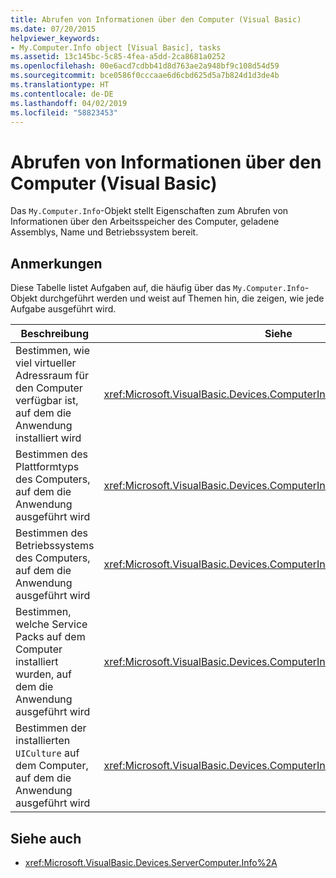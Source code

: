 ```yaml
---
title: Abrufen von Informationen über den Computer (Visual Basic)
ms.date: 07/20/2015
helpviewer_keywords:
- My.Computer.Info object [Visual Basic], tasks
ms.assetid: 13c145bc-5c85-4fea-a5dd-2ca8681a0252
ms.openlocfilehash: 00e6acd7cdbb41d8d763ae2a948bf9c108d54d59
ms.sourcegitcommit: bce0586f0cccaae6d6cbd625d5a7b824d1d3de4b
ms.translationtype: HT
ms.contentlocale: de-DE
ms.lasthandoff: 04/02/2019
ms.locfileid: "58823453"
---
```

# <a name="getting-information-about-the-computer-visual-basic"></a>Abrufen von Informationen über den Computer (Visual Basic)
Das `My.Computer.Info`-Objekt stellt Eigenschaften zum Abrufen von Informationen über den Arbeitsspeicher des Computer, geladene Assemblys, Name und Betriebssystem bereit.  
  
## <a name="remarks"></a>Anmerkungen  
 Diese Tabelle listet Aufgaben auf, die häufig über das `My.Computer.Info`-Objekt durchgeführt werden und weist auf Themen hin, die zeigen, wie jede Aufgabe ausgeführt wird.  
  
|Beschreibung|Siehe|  
|---|---|   
|Bestimmen, wie viel virtueller Adressraum für den Computer verfügbar ist, auf dem die Anwendung installiert wird|<xref:Microsoft.VisualBasic.Devices.ComputerInfo.TotalVirtualMemory%2A>|  
|Bestimmen des Plattformtyps des Computers, auf dem die Anwendung ausgeführt wird|<xref:Microsoft.VisualBasic.Devices.ComputerInfo.OSPlatform%2A>|  
|Bestimmen des Betriebssystems des Computers, auf dem die Anwendung ausgeführt wird|<xref:Microsoft.VisualBasic.Devices.ComputerInfo.OSFullName%2A>|  
|Bestimmen, welche Service Packs auf dem Computer installiert wurden, auf dem die Anwendung ausgeführt wird|<xref:Microsoft.VisualBasic.Devices.ComputerInfo.OSVersion%2A>|  
|Bestimmen der installierten `UICulture` auf dem Computer, auf dem die Anwendung ausgeführt wird|<xref:Microsoft.VisualBasic.Devices.ComputerInfo.InstalledUICulture%2A>|  
  
## <a name="see-also"></a>Siehe auch

- <xref:Microsoft.VisualBasic.Devices.ServerComputer.Info%2A>
